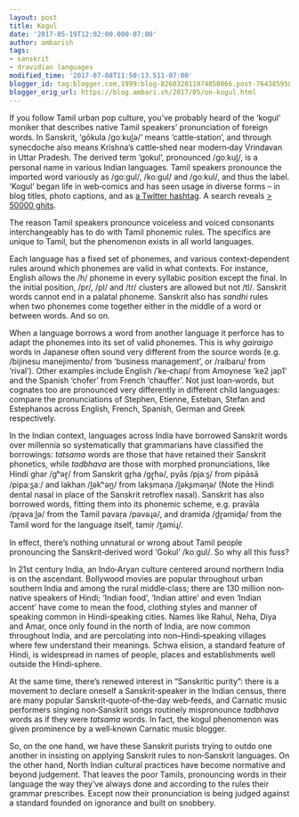 ```yaml
---
layout: post
title: Kogul
date: '2017-05-19T12:02:00.000-07:00'
author: ambarish
tags:
- sanskrit
- dravidian languages
modified_time: '2017-07-08T11:50:13.511-07:00'
blogger_id: tag:blogger.com,1999:blog-826032011974850866.post-7643859586646367039
blogger_orig_url: https://blog.ambari.sh/2017/05/on-kogul.html
---
```


If you follow Tamil urban pop culture, you’ve probably heard of the ‘kogul’ moniker that describes native Tamil speakers’ pronunciation of foreign words. In Sanskrit, ‘gōkula /goːkul̪ə/’ means ‘cattle‐station’, and through synecdoche also means Krishna’s cattle‐shed near modern‐day Vrindavan in Uttar Pradesh. The derived term ‘gokul’, pronounced /goːkul̪/, is a personal name in various Indian languages. Tamil speakers pronounce the imported word variously as /goːgul/, /koːgul/ and /goːkul/, and thus the label. ‘Kogul’ began life in web‐comics and has seen usage in diverse forms – in blog titles, photo captions, and as [a Twitter hashtag](https://twitter.com/hashtag/kogul). A search reveals [> 50000 ghits](https://www.google.com/search?q=kogul).

The reason Tamil speakers pronounce voiceless and voiced consonants interchangeably has to do with Tamil phonemic rules. The specifics are unique to Tamil, but the phenomenon exists in all world languages.

Each language has a fixed set of phonemes, and various context‐dependent rules around which phonemes are valid in what contexts. For instance, English allows the /h/ phoneme in every syllabic position except the final. In the initial position, /pr/, /pl/ and /tr/ clusters are allowed but not /tl/. Sanskrit words cannot end in a palatal phoneme. Sanskrit also has *sandhi* rules when two phonemes come together either in the middle of a word or between words. And so on.

When a language borrows a word from another language it perforce has to adapt the phonemes into its set of valid phonemes. This is why *gairaigo* words in Japanese often sound very different from the source words (e.g. /bijinesu manejimento/ from ‘business management’, or /raibaru/ from ‘rival’). Other examples include English /ˈke‐chəp/ from Amoynese ‘ke2 jap1’ and the Spanish ‘chofer’ from French ‘chauffer’. Not just loan‐words, but cognates too are pronounced very differently in different child languages: compare the pronunciations of Stephen, Etienne, Esteban, Stefan and Estephanos across English, French, Spanish, German and Greek respectively.

In the Indian context, languages across India have borrowed Sanskrit words over millennia so systematically that grammarians have classified the borrowings: *tatsama* words are those that have retained their Sanskrit phonetics, while *tadbhava* are those with morphed pronunciations, like Hindi ghar /gʰəɽ/ from Sanskrit gr̥ha /gɽ̩ɦə/, pyās /pjaːs̪/ from pipāsā /pipaːs̪aː/ and lakhan /l̪əkʰən̪/ from lakṣmaṇa /l̪əkʂməɳə/ (Note the Hindi dental nasal in place of the Sanskrit retroflex nasal). Sanskrit has also borrowed words, fitting them into its phonemic scheme, e.g. pravāla /pɽəvaːl̪ə/ from the Tamil pavaṛa /pəvəɻə/, and dramiḍa /d̪ɽəmiɖə/ from the Tamil word for the language itself, tamiṛ /t̪əmiɻ/.

In effect, there’s nothing unnatural or wrong about Tamil people pronouncing the Sanskrit‐derived word ‘Gokul’ /koːgul/. So why all this fuss?

In 21st century India, an Indo‐Aryan culture centered around northern India is on the ascendant. Bollywood movies are popular throughout urban southern India and among the rural middle‐class; there are 130 million non‐native speakers of Hindi; ‘Indian food’, ‘Indian attire’ and even ‘Indian accent’ have come to mean the food, clothing styles and manner of speaking common in Hindi‐speaking cities. Names like Rahul, Neha, Diya and Amar, once only found in the north of India, are now common throughout India, and are percolating into non–Hindi‐speaking villages where few understand their meanings. Schwa elision, a standard feature of Hindi, is widespread in names of people, places and establishments well outside the Hindi‐sphere.

At the same time, there’s renewed interest in “Sanskritic purity”: there is a movement to declare oneself a Sanskrit‐speaker in the Indian census, there are many popular Sanskrit‐quote‐of‐the‐day web‐feeds, and Carnatic music performers singing non‐Sanskrit songs routinely mispronounce *tadbhava* words as if they were *tatsama* words. In fact, the kogul phenomenon was given prominence by a well‐known Carnatic music blogger.

So, on the one hand, we have these Sanskrit purists trying to outdo one another in insisting on applying Sanskrit rules to non‐Sanskrit languages. On the other hand, North Indian cultural practices have become normative and beyond judgement. That leaves the poor Tamils, pronouncing words in their language the way they’ve always done and according to the rules their grammar prescribes. Except now their pronunciation is being judged against a standard founded on ignorance and built on snobbery.
